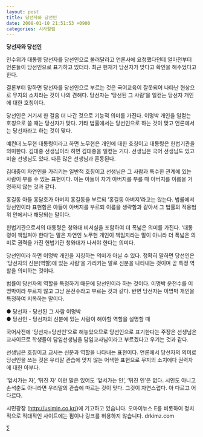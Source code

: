 ```yaml
---
layout: post
title: 당선자와 당선인
date: 2008-01-10 21:51:53 +0900
categories: 시사칼럼
---
```

**당선자와 당선인**

인수위가 대통령 당선자를 당선인으로 불러달라고 언론사에 요청했다던데 얼마전부터 언론들이 당선인으로 표기하고 있더라. 최근 헌재가 당선자가 맞다고 확인을 해주었다고 한다. 

결론부터 말하면 당선자를 당선인으로 부르는 것은 국어교육이 잘못되어 나타난 현상으로 무지의 소치라는 것이 나의 견해다. 당선자는 ‘당선된 그 사람’을 일컫는 당선자 개인에 대한 호칭이다. 

당선인은 거기서 한 걸음 더 나간 것으로 기능적 의미를 가진다. 이명박 개인을 일컫는 호칭으로 쓸 때는 당선자가 맞다. 기타 법률에서는 당선인으로 하는 것이 맞고 언론에서는 당선자라고 하는 것이 맞다.

예컨대 노무현 대통령이라고 하면 노무현은 개인에 대한 호칭이고 대통령은 헌법기관을 의미한다. 김대중 선생님이라 하면 김대중을 일컫는 거다. 선생님은 국어 선생님도 있고 미술 선생님도 있다. 다른 많은 선생님과 혼동된다. 

김대중이 자연인을 가리키는 일반적 호칭이고 선생님은 그 사람과 특수한 관계에 있는 사람이 부를 수 있는 표현이다. 이는 아들이 자기 아버지를 부를 때 아버지를 이름을 거명하지 않는 것과 같다. 

홍길동 아들 홍달호가 아버지 홍길동을 부르되 ‘홍길동 아버지’라고는 않는다. 법률에서 당선인이라 표현함은 아들이 아버지를 부르되 이름을 생략함과 같아서 그 법률의 적용범위 안에서나 해당되는 말이다.

헌법기관으로서의 대통령은 청와대 비서실을 포함하여 더 폭넓은 의미를 가진다. ‘대통령이 책임져야 한다’는 말은 자연인 노무현 개인이 책임지라는 말이 아니라 더 폭넓은 의미로 권력을 가진 헌법기관 청와대가 나서야 한다는 의미다. 

당선인이라 하면 이명박 개인을 지칭하는 의미가 아닐 수 있다. 정확히 말하면 당선인은 ‘당선자의 신분(역할)에 있는 사람’을 가리키는 말로 신분을 나타내는 것이며 곧 특정 역할을 의미하는 것이다. 

법률이 당선자의 역할을 특정하기 때문에 당선인이라 하는 것이다. 이명박 운전수를 이명박이라 부르지 않고 그냥 운전수라고 부르는 것과 같다. 반면 당선자는 이명박 개인을 특정하여 지목하는 말이다.

● 당선자 - 당선된 그 사람 이명박  
● 당선인 - 당선자의 신분에 있는 사람이 해야할 역할을 설명할 때

국어사전에 ‘당선자=당선인’으로 해놓았으므로 당선인으로 표기한다는 주장은 선생님은 교사이므로 학생들이 담임선생님을 담임교사님이라고 부르겠다고 우기는 것과 같다.

선생님은 호칭이고 교사는 신분과 역할을 나타내는 표현이다. 언론에서 당선자의 의미로 당선인을 쓰는 것은 우리말 관습에 맞지 않는 어색한 표현으로 무지의 소치에다 권력자에 대한 아부다.

‘앞서가는 자’, ‘뒤진 자’ 이런 말은 있어도 ‘앞서가는 인’, ‘뒤진 인’은 없다. 시인도 아니고 손석춘도 아니라면 우리말의 관습에 따르는 것이 맞다. 그것이 자연스럽다. 아 다르고 어 다르다. 

시민광장 (http://usimin.co.kr/)에 기고하고 있습니다. 오마이뉴스 E를 비롯하여 정치적으로 적대적인 사이트에는 펌이나 링크를 허용하지 않습니다. drkimz.com

∑
